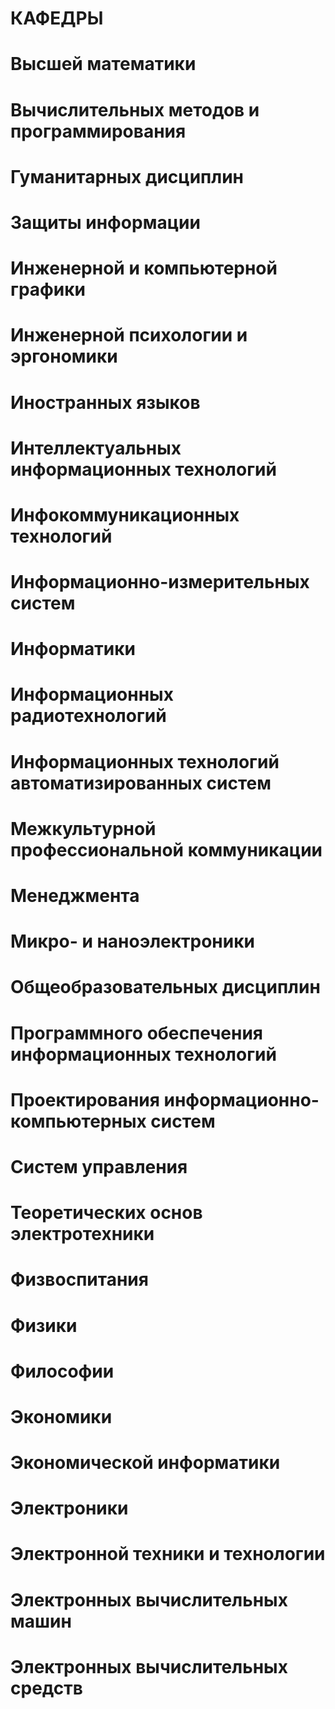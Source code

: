 # КАФЕДРЫ

# Высшей математики
# Вычислительных методов и программирования
# Гуманитарных дисциплин
# Защиты информации
# Инженерной и компьютерной графики
# Инженерной психологии и эргономики
# Иностранных языков
# Интеллектуальных информационных технологий
# Инфокоммуникационных технологий
# Информационно-измерительных систем
# Информатики
# Информационных радиотехнологий
# Информационных технологий автоматизированных систем
# Межкультурной профессиональной коммуникации
# Менеджмента
# Микро- и наноэлектроники
# Общеобразовательных дисциплин
# Программного обеспечения информационных технологий
# Проектирования информационно-компьютерных систем
# Систем управления
# Теоретических основ электротехники
# Физвоспитания
# Физики
# Философии
# Экономики
# Экономической информатики
# Электроники
# Электронной техники и технологии
# Электронных вычислительных машин
# Электронных вычислительных средств




